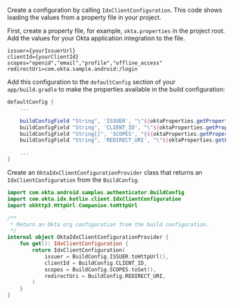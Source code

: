
Create a configuration by calling `IdxClientConfiguration`. This code shows loading the values from a property file in your project.

First, create a property file, for example, `okta.properties` in the project root. Add the values for your Okta application integration to the file.

```
issuer={yourIssuerUrl}
clientId={yourClientId}
scopes="openid","email","profile","offline_access"
redirectUri=com.okta.sample.android:/login
```

Add this configuration to the `defaultConfig` section of your `app/build.gradle` to make the properties available in the build configuration:

```gradle
defaultConfig {
    ...

    buildConfigField "String", 'ISSUER', "\"${oktaProperties.getProperty('issuer')}\""
    buildConfigField "String", 'CLIENT_ID', "\"${oktaProperties.getProperty('clientId')}\""
    buildConfigField "String[]", 'SCOPES', "{${oktaProperties.getProperty('scopes')}}"
    buildConfigField "String", 'REDIRECT_URI', "\"${oktaProperties.getProperty('redirectUri')}\""

    ...
}
```

Create an `OktaIdxClientConfigurationProvider` class that returns an `IdxClientConfiguration` from the `BuildConfig`.

```kotlin
import com.okta.android.samples.authenticator.BuildConfig
import com.okta.idx.kotlin.client.IdxClientConfiguration
import okhttp3.HttpUrl.Companion.toHttpUrl

/**
 * Return an Okta org configuration from the build configuration.
 */
internal object OktaIdxClientConfigurationProvider {
    fun get(): IdxClientConfiguration {
        return IdxClientConfiguration(
            issuer = BuildConfig.ISSUER.toHttpUrl(),
            clientId = BuildConfig.CLIENT_ID,
            scopes = BuildConfig.SCOPES.toSet(),
            redirectUri = BuildConfig.REDIRECT_URI,
        )
    }
}
```
